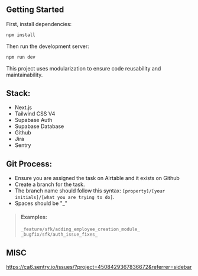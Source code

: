 ## Getting Started

First, install dependencies:

```bash
npm install
````

Then run the development server:

```bash
npm run dev
````

This project uses modularization to ensure code reusability and maintainability.

## Stack:
- Next.js
- Tailwind CSS V4
- Supabase Auth
- Supabase Database
- Github
- Jira
- Sentry

## Git Process:
- Ensure you are assigned the task on Airtable and it exists on Github
- Create a branch for the task.
- The branch name should follow this syntax: `[property]/[your initials]/[what you are trying to do]`.
- Spaces should be "_"
> #### Examples:
> `_feature/sfk/adding_employee_creation_module_`
> `_bugfix/sfk/auth_issue_fixes_`

## MISC
https://ca6.sentry.io/issues/?project=4508429367836672&referrer=sidebar